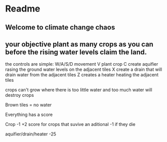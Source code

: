 # Readme 

## Welcome to climate change chaos 
## your objective plant as many crops as you can before the rising water levels claim the land.

the controls are simple: 
W/A/S/D movement
V plant crop 
C create aquifier rasing the ground water levels on the adjacent tiles
X create a drain that will drain water from the adjacent tiles
Z creates a heater heating the adjacent tiles 

crops can't grow where there is too little water and too much water will destroy crops

Brown tiles = no water


Everything has a score 

Crop  -1 +2 score for crops that suvive an aditional -1 if they die 

aquifier/drain/heater -25


